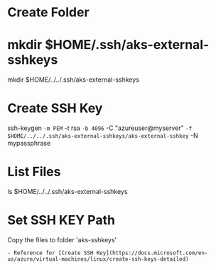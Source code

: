 # Create Folder
# mkdir $HOME/.ssh/aks-external-sshkeys
mkdir $HOME/../../.ssh/aks-external-sshkeys

# Create SSH Key
ssh-keygen `
    -m PEM `
    -t rsa `
    -b 4096 `
    -C "azureuser@myserver" `
    -f $HOME/../../.ssh/aks-external-sshkeys/aks-external-sshkey `
    -N mypassphrase

# List Files
ls $HOME/../../.ssh/aks-external-sshkeys

# Set SSH KEY Path
Copy the files to folder 'aks-sshkeys'

```
- Reference for [Create SSH Key](https://docs.microsoft.com/en-us/azure/virtual-machines/linux/create-ssh-keys-detailed)